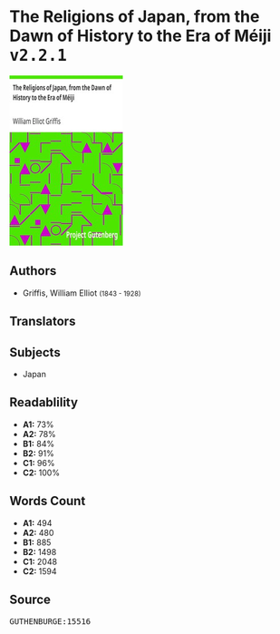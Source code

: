 # The Religions of Japan, from the Dawn of History to the Era of Méiji <kbd>v2.2.1</kbd>

![](./cover.medium.jpg "")

## Authors


 - Griffis, William Elliot <small>(1843 - 1928)</small>

## Translators



## Subjects


 - Japan

## Readablility


 - **A1:** 73%
 - **A2:** 78%
 - **B1:** 84%
 - **B2:** 91%
 - **C1:** 96%
 - **C2:** 100%

## Words Count


 - **A1:** 494
 - **A2:** 480
 - **B1:** 885
 - **B2:** 1498
 - **C1:** 2048
 - **C2:** 1594

## Source


<kbd>GUTHENBURGE:15516</kbd>
